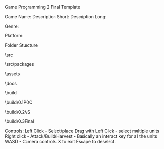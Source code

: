 Game Programming 2 Final Template

Game Name:
Description Short:
Description Long:

Genre:

Platform:

Folder Sturcture

\src

\src\packages

\assets

\docs

\build

\build\0.1POC

\build\0.2VS

\build\0.3Final

Controls:
Left Click - Select/place
Drag with Left Click - select multiple units
Right click - Attack/Build/Harvest - Basically an interact key for all the units
WASD - Camera controls.
X to exit
Escape to deselect.
